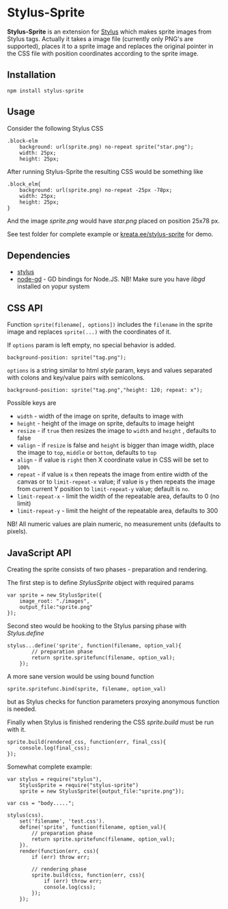 Stylus-Sprite
=============

**Stylus-Sprite** is an extension for [Stylus](https://github.com/LearnBoost/stylus) which makes sprite images from Stylus tags. 
Actually it takes a image file (currently only PNG's are supported), places it to a sprite image and replaces the original
pointer in the CSS file with position coordinates according to the sprite image.

Installation
------------

    npm install stylus-sprite

Usage
-----

Consider the following Stylus CSS

    .block-elm
        background: url(sprite.png) no-repeat sprite("star.png");
        width: 25px;
        height: 25px;
        
After running Stylus-Sprite the resulting CSS would be something like

    .block_elm{
        background: url(sprite.png) no-repeat -25px -78px;
        width: 25px;
        height: 25px;
    }

And the image *sprite.png* would have *star.png* placed on position 25x78 px.

See test folder for complete example or [kreata.ee/stylus-sprite](http://kreata.ee/stylus-sprite/) for demo.

Dependencies
------------

  * [stylus](https://github.com/LearnBoost/stylus)
  * [node-gd](/andris9/node-gd) - GD bindings for Node.JS. NB! Make sure you have *libgd* installed on yopur system


CSS API
-------

Function `sprite(filename[, options])` includes the `filename` in the sprite image and replaces `sprite(...)` with the coordinates
of it.

If `options` param is left empty, no special behavior is added.

    background-position: sprite("tag.png");

`options` is a string similar to html *style* param, keys and values separated with colons and key/value pairs with semicolons.

    background-position: sprite("tag.png","height: 120; repeat: x");
    
Possible keys are

  * `width` - width of the image on sprite, defaults to image with
  * `height` - height of the image on sprite, defaults to image height
  * `resize` - if `true` then resizes the image to `width` and `height` , defaults to false
  * `valign` - if `resize` is false and `height` is bigger than image width, place the image to `top`, `middle` or `bottom`, defaults to `top`
  * `align` - if value is `right` then X coordinate value in CSS will be set to `100%`
  * `repeat` - if value is `x` then repeats the image from entire width of the canvas or to `limit-repeat-x` value; if value is `y` then repeats the image from current Y position to `limit-repeat-y` value; default is `no`.
  * `limit-repeat-x` - limit the width of the repeatable area, defaults to 0 (no limit)
  * `limit-repeat-y` - limit the height of the repeatable area, defaults to 300

NB! All numeric values are plain numeric, no measurement units (defaults to pixels). 


JavaScript API
--------------

Creating the sprite consists of two phases - preparation and rendering.

The first step is to define *StylusSprite* object with required params

    var sprite = new StylusSprite({
        image_root: "./images",
        output_file:"sprite.png"
    });

Second steo would be hooking to the Stylus parsing phase with *Stylus.define*

    stylus...define('sprite', function(filename, option_val){
            // preparation phase
            return sprite.spritefunc(filename, option_val);
        });

A more sane version would be using bound function 

    sprite.spritefunc.bind(sprite, filename, option_val)
    
but as Stylus checks for function parameters proxying anonymous function is needed.

Finally when Stylus is finished rendering the CSS *sprite.build* must be run with it. 

    sprite.build(rendered_css, function(err, final_css){
        console.log(final_css);
    });

Somewhat complete example:

    var stylus = require("stylus"),
        StylusSprite = require("stylus-sprite")
        sprite = new StylusSprite({output_file:"sprite.png"});
    
    var css = "body.....";
    
    stylus(css).
        set('filename', 'test.css').
        define('sprite', function(filename, option_val){
            // preparation phase
            return sprite.spritefunc(filename, option_val);
        }).
        render(function(err, css){
            if (err) throw err;
            
            // rendering phase
            sprite.build(css, function(err, css){
                if (err) throw err;
                console.log(css);
            });
        });
